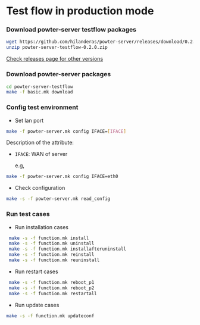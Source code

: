 # Test flow in production mode

###  Download powter-server testflow packages
```bash
wget https://github.com/hilanderas/powter-server/releases/download/0.2.0/powter-server-testflow-0.2.0.zip
unzip powter-server-testflow-0.2.0.zip
```
[Check releases page for other versions](https://github.com/hilanderas/powter-server/releases)

### Download powter-server packages
```bash
cd powter-server-testflow
make -f basic.mk download
```

### Config test environment
* Set lan port 
```bash
make -f powter-server.mk config IFACE=[IFACE]
```
Description of the attribute:
* `IFACE`: WAN of server

	e.g,
```bash
make -f powter-server.mk config IFACE=eth0
```

* Check configuration
```bash
make -s -f powter-server.mk read_config
```

### Run test cases

* Run installation cases
```bash
 make -s -f function.mk install
 make -s -f function.mk uninstall
 make -s -f function.mk installafteruninstall
 make -s -f function.mk reinstall
 make -s -f function.mk reuninstall
```
* Run restart cases
```bash
 make -s -f function.mk reboot_p1
 make -s -f function.mk reboot_p2
 make -s -f function.mk restartall
```
* Run update cases
```bash
make -s -f function.mk updateconf
```
